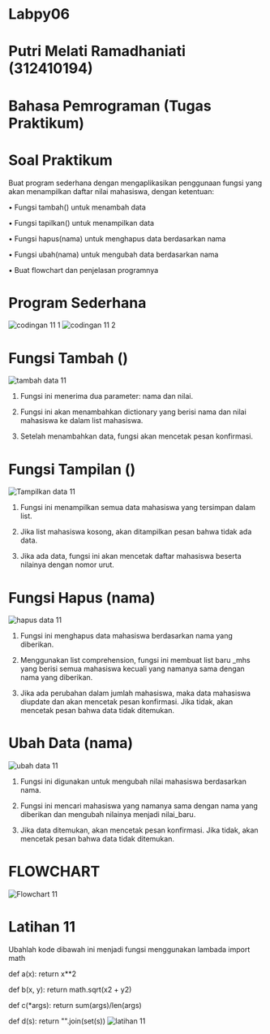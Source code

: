 # Labpy06
# Putri Melati Ramadhaniati (312410194)
# Bahasa Pemrograman (Tugas Praktikum)

# Soal Praktikum
Buat program sederhana dengan mengaplikasikan penggunaan fungsi
yang akan menampilkan daftar nilai mahasiswa, dengan ketentuan:

• Fungsi tambah() untuk menambah data

• Fungsi tapilkan() untuk menampilkan data

• Fungsi hapus(nama) untuk menghapus data berdasarkan nama

• Fungsi ubah(nama) untuk mengubah data berdasarkan nama

• Buat flowchart dan penjelasan programnya

# Program Sederhana
![codingan 11 1](https://github.com/user-attachments/assets/7ebdda2a-c7c7-41ec-9f8a-6977e6710dd3)
![codingan 11 2](https://github.com/user-attachments/assets/099d72b9-ad7e-4285-962e-1cc3112387a4)

# Fungsi Tambah ()
![tambah data 11](https://github.com/user-attachments/assets/2a14d292-3d37-4760-8927-9edc1b554435)
1. Fungsi ini menerima dua parameter: nama dan nilai.
   
2. Fungsi ini akan menambahkan dictionary yang berisi nama dan nilai mahasiswa ke dalam list mahasiswa.
   
3. Setelah menambahkan data, fungsi akan mencetak pesan konfirmasi.

# Fungsi Tampilan ()
![Tampilkan data 11](https://github.com/user-attachments/assets/0446506b-34fc-4d1d-8388-2bad424952bb)
1. Fungsi ini menampilkan semua data mahasiswa yang tersimpan dalam list.
   
2. Jika list mahasiswa kosong, akan ditampilkan pesan bahwa tidak ada data.
   
3. Jika ada data, fungsi ini akan mencetak daftar mahasiswa beserta nilainya dengan nomor urut.

# Fungsi Hapus (nama)
![hapus data 11](https://github.com/user-attachments/assets/231d1b91-fc52-471b-b19c-1e4d0ce62d32)
1. Fungsi ini menghapus data mahasiswa berdasarkan nama yang diberikan.
   
2. Menggunakan list comprehension, fungsi ini membuat list baru _mhs yang berisi semua mahasiswa kecuali yang namanya sama dengan nama yang diberikan.
   
3. Jika ada perubahan dalam jumlah mahasiswa, maka data mahasiswa diupdate dan akan mencetak pesan konfirmasi. Jika tidak, akan mencetak pesan bahwa data tidak ditemukan.

# Ubah Data (nama)
![ubah data 11](https://github.com/user-attachments/assets/7ba65802-df62-4c52-8126-394a10685261)
1. Fungsi ini digunakan untuk mengubah nilai mahasiswa berdasarkan nama.
   
2. Fungsi ini mencari mahasiswa yang namanya sama dengan nama yang diberikan dan mengubah nilainya menjadi nilai_baru.
   
3. Jika data ditemukan, akan mencetak pesan konfirmasi. Jika tidak, akan mencetak pesan bahwa data tidak ditemukan.

# FLOWCHART
![Flowchart 11](https://github.com/user-attachments/assets/2036f78d-51fd-4824-a055-b186dbec1977)

# Latihan 11
Ubahlah kode dibawah ini menjadi fungsi menggunakan lambada import math

def a(x): return x**2

def b(x, y): return math.sqrt(x2 + y2)

def c(*args): return sum(args)/len(args)

def d(s): return "".join(set(s))
![latihan 11](https://github.com/user-attachments/assets/b8b73edf-bba9-4ab4-9e3a-2bf7ac0d4290)







